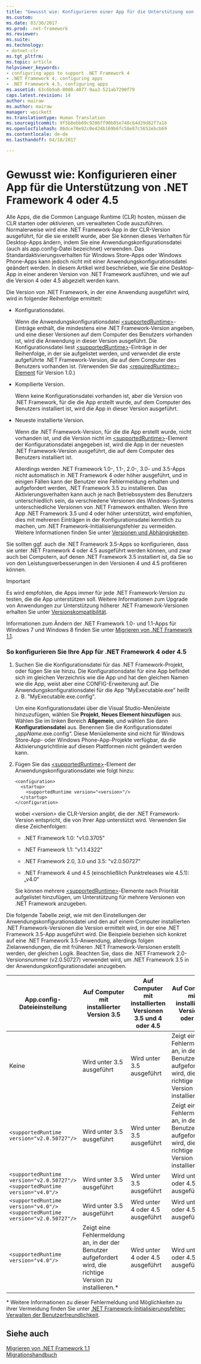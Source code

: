 ```yaml
---
title: "Gewusst wie: Konfigurieren einer App für die Unterstützung von .NET Framework 4 oder 4.5 | Microsoft-Dokumentation"
ms.custom: 
ms.date: 03/30/2017
ms.prod: .net-framework
ms.reviewer: 
ms.suite: 
ms.technology:
- dotnet-clr
ms.tgt_pltfrm: 
ms.topic: article
helpviewer_keywords:
- configuring apps to support .NET Framework 4
- .NET Framework 4, configuring apps
- .NET Framework 4.5, configuring apps
ms.assetid: 63c6b9a8-0088-4077-9aa3-521ab7290f79
caps.latest.revision: 14
author: mairaw
ms.author: mairaw
manager: wpickett
ms.translationtype: Human Translation
ms.sourcegitcommit: 9f5b8ebb69c9206ff90b05e748c64d29d82f7a16
ms.openlocfilehash: 86dce70e92c0e424b169b6fc58e87c5652ebcb69
ms.contentlocale: de-de
ms.lasthandoff: 04/18/2017

---
```

# <a name="how-to-configure-an-app-to-support-net-framework-4-or-45"></a>Gewusst wie: Konfigurieren einer App für die Unterstützung von .NET Framework 4 oder 4.5
Alle Apps, die die Common Language Runtime (CLR) hosten, müssen die CLR starten oder *aktivieren*, um verwalteten Code auszuführen. Normalerweise wird eine .NET Framework-App in der CLR-Version ausgeführt, für die sie erstellt wurde, aber Sie können dieses Verhalten für Desktop-Apps ändern, indem Sie eine Anwendungskonfigurationsdatei (auch als app.config-Datei bezeichnet) verwenden. Das Standardaktivierungsverhalten für Windows Store-Apps oder Windows Phone-Apps kann jedoch nicht mit einer Anwendungskonfigurationsdatei geändert werden. In diesem Artikel wird beschrieben, wie Sie eine Desktop-App in einer anderen Version von .NET Framework ausführen, und wie auf die Version 4 oder 4.5 abgezielt werden kann.  
  
 Die Version von .NET Framework, in der eine Anwendung ausgeführt wird, wird in folgender Reihenfolge ermittelt:  
  
-   Konfigurationsdatei.  
  
     Wenn die Anwendungskonfigurationsdatei [\<supportedRuntime>](../../../docs/framework/configure-apps/file-schema/startup/supportedruntime-element.md)-Einträge enthält, die mindestens eine .NET Framework-Version angeben, und eine dieser Versionen auf dem Computer des Benutzers vorhanden ist, wird die Anwendung in dieser Version ausgeführt. Die Konfigurationsdatei liest [\<supportedRuntime>](../../../docs/framework/configure-apps/file-schema/startup/supportedruntime-element.md)-Einträge in der Reihenfolge, in der sie aufgelistet werden, und verwendet die erste aufgeführte .NET Framework-Version, die auf dem Computer des Benutzers vorhanden ist. (Verwenden Sie das [\<requiredRuntime>-Element](../../../docs/framework/configure-apps/file-schema/startup/requiredruntime-element.md) für Version 1.0.)  
  
-   Kompilierte Version.  
  
     Wenn keine Konfigurationsdatei vorhanden ist, aber die Version von .NET Framework, für die die App erstellt wurde, auf dem Computer des Benutzers installiert ist, wird die App in dieser Version ausgeführt.  
  
-   Neueste installierte Version.  
  
     Wenn die .NET Framework-Version, für die die App erstellt wurde, nicht vorhanden ist, und die Version nicht im [\<supportedRuntime>](../../../docs/framework/configure-apps/file-schema/startup/supportedruntime-element.md)-Element der Konfigurationsdatei angegeben ist, wird die App in der neuesten .NET Framework-Version ausgeführt, die auf dem Computer des Benutzers installiert ist.  
  
     Allerdings werden .NET Framework 1.0-, 1.1-, 2.0-, 3.0- und 3.5-Apps nicht automatisch in .NET Framework 4 oder höher ausgeführt, und in einigen Fällen kann der Benutzer eine Fehlermeldung erhalten und aufgefordert werden, .NET Framework 3.5 zu installieren. Das Aktivierungsverhalten kann auch je nach Betriebssystem des Benutzers unterschiedlich sein, da verschiedene Versionen des Windows-Systems unterschiedliche Versionen von .NET Framework enthalten. Wenn Ihre App .NET Framework 3.5 und 4 oder höher unterstützt, wird empfohlen, dies mit mehreren Einträgen in der Konfigurationsdatei kenntlich zu machen, um .NET Framework-Initialisierungsfehler zu vermeiden. Weitere Informationen finden Sie unter [Versionen und Abhängigkeiten](../../../docs/framework/migration-guide/versions-and-dependencies.md).  
  
 Sie sollten ggf. auch die .NET Framework 3.5-Apps so konfigurieren, dass sie unter .NET Framework 4 oder 4.5 ausgeführt werden können, und zwar auch bei Computern, auf denen .NET Framework 3.5 installiert ist, da Sie so von den Leistungsverbesserungen in den Versionen 4 und 4.5 profitieren können.  
  
> [!IMPORTANT]
>  Es wird empfohlen, die Apps immer für jede .NET Framework-Version zu testen, die die App unterstützen soll. Weitere Informationen zum Upgrade von Anwendungen zur Unterstützung höherer .NET Framework-Versionen erhalten Sie unter [Versionskompatibilität](../../../docs/framework/migration-guide/version-compatibility.md).  
  
 Informationen zum Ändern der .NET Framework 1.0- und 1.1-Apps für Windows 7 und Windows 8 finden Sie unter [Migrieren von .NET Framework 1.1](../../../docs/framework/migration-guide/migrating-from-the-net-framework-1-1.md).  
  
### <a name="to-configure-your-app-to-run-on-the-net-framework-4-or-45"></a>So konfigurieren Sie Ihre App für .NET Framework 4 oder 4.5  
  
1.  Suchen Sie die Konfigurationsdatei für das .NET Framework-Projekt, oder fügen Sie sie hinzu. Die Konfigurationsdatei für eine App befindet sich im gleichen Verzeichnis wie die App und hat den gleichen Namen wie die App, weist aber eine CONFIG-Erweiterung auf. Die Anwendungskonfigurationsdatei für die App "MyExecutable.exe" heißt z. B. "MyExecutable.exe.config".  
  
     Um eine Konfigurationsdatei über die Visual Studio-Menüleiste hinzuzufügen, wählen Sie **Projekt**, **Neues Element hinzufügen** aus. Wählen Sie im linken Bereich **Allgemein**, und wählen Sie dann **Konfigurationsdatei** aus.  Benennen Sie die Konfigurationsdatei „*appName*.exe.config“. Diese Menüelemente sind nicht für Windows Store-App- oder Windows Phone-App-Projekte verfügbar, da die Aktivierungsrichtlinie auf diesen Plattformen nicht geändert werden kann.  
  
2.  Fügen Sie das [\<supportedRuntime>](../../../docs/framework/configure-apps/file-schema/startup/supportedruntime-element.md)-Element der Anwendungskonfigurationsdatei wie folgt hinzu:  
  
    ```  
    <configuration>  
      <startup>  
        <supportedRuntime version="<version>"/>  
      </startup>  
    </configuration>  
    ```  
  
     wobei *\<version>* die CLR-Version angibt, die der .NET Framework-Version entspricht, die von Ihrer App unterstützt wird. Verwenden Sie diese Zeichenfolgen:  
  
    -   .NET Framework 1.0: "v1.0.3705"  
  
    -   .NET Framework 1.1: "v1.1.4322"  
  
    -   .NET Framework 2.0, 3.0 und 3.5: "v2.0.50727"  
  
    -   .NET Framework 4 und 4.5 (einschließlich Punktreleases wie 4.5.1): „v4.0“  
  
     Sie können mehrere [\<supportedRuntime>](../../../docs/framework/configure-apps/file-schema/startup/supportedruntime-element.md)-Elemente nach Priorität aufgelistet hinzufügen, um Unterstützung für mehrere Versionen von .NET Framework anzugeben.  
  
 Die folgende Tabelle zeigt, wie mit den Einstellungen der Anwendungskonfigurationsdatei und den auf einem Computer installierten .NET Framework-Versionen die Version ermittelt wird, in der eine .NET Framework 3.5-App ausgeführt wird. Die Beispiele beziehen sich konkret auf eine .NET Framework 3.5-Anwendung, allerdings folgen Zielanwendungen, die mit früheren .NET Framework-Versionen erstellt werden, der gleichen Logik. Beachten Sie, dass die .NET Framework 2.0-Versionsnummer (v2.0.50727) verwendet wird, um .NET Framework 3.5 in der Anwendungskonfigurationsdatei anzugeben.  
  
|App.config-Dateieinstellung|Auf Computer mit installierter Version 3.5|Auf Computer mit installierten Versionen 3.5 und 4 oder 4.5|Auf Computer mit installierter Version 4 oder 4.5|  
|-|-|-|-|  
|Keine|Wird unter 3.5 ausgeführt|Wird unter 3.5 ausgeführt|Zeigt eine Fehlermeldung an, in der der Benutzer aufgefordert wird, die richtige Version zu installieren.*|  
|`<supportedRuntime version="v2.0.50727"/>`|Wird unter 3.5 ausgeführt|Wird unter 3.5 ausgeführt|Zeigt eine Fehlermeldung an, in der der Benutzer aufgefordert wird, die richtige Version zu installieren.*|  
|`<supportedRuntime version="v2.0.50727"/>` <br /> `<supportedRuntime version="v4.0"/>`|Wird unter 3.5 ausgeführt|Wird unter 3.5 ausgeführt|Wird unter 4 oder 4.5 ausgeführt|  
|`<supportedRuntime version="v4.0"/>` <br /> `<supportedRuntime version="v2.0.50727"/>`|Wird unter 3.5 ausgeführt|Wird unter 4 oder 4.5 ausgeführt|Wird unter 4 oder 4.5 ausgeführt|  
|`<supportedRuntime version="v4.0"/>`|Zeigt eine Fehlermeldung an, in der der Benutzer aufgefordert wird, die richtige Version zu installieren.*|Wird unter 4 oder 4.5 ausgeführt|Wird unter 4 oder 4.5 ausgeführt|  
  
 \* Weitere Informationen zu dieser Fehlermeldung und Möglichkeiten zu ihrer Vermeidung finden Sie unter [.NET Framework-Initialisierungsfehler: Verwalten der Benutzerfreundlichkeit](../../../docs/framework/deployment/initialization-errors-managing-the-user-experience.md).  
  
## <a name="see-also"></a>Siehe auch  
 [Migrieren von .NET Framework 1.1](../../../docs/framework/migration-guide/migrating-from-the-net-framework-1-1.md)   
 [Migrationshandbuch](../../../docs/framework/migration-guide/index.md)

